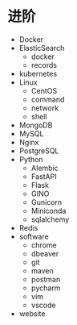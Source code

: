 # 进阶

- Docker
- ElasticSearch
  - docker
  - records
- kubernetes
- Linux
  - CentOS
  - command
  - network
  - shell
- MongoDB
- MySQL
- Nginx
- PostgreSQL
- Python
  - Alembic
  - FastAPI
  - Flask
  - GINO
  - Gunicorn
  - Miniconda
  - sqlalchemy
- Redis
- software
  - chrome
  - dbeaver
  - git
  - maven
  - postman
  - pycharm
  - vim
  - vscode
- website
